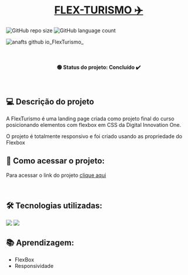 <h1 align="center"><a href="#" alt="site flexturismo"> FLEX-TURISMO ✈️ </a></h1>

![GitHub repo size](https://img.shields.io/github/repo-size/anafts/FlexTurismo?style=for-the-badge)
![GitHub language count](https://img.shields.io/github/languages/count/anafts/FlexTurismo?style=for-the-badge)

![anafts github io_FlexTurismo_](https://user-images.githubusercontent.com/106173948/192027345-68d07e8a-d7d8-4557-aa10-b6ef28787aab.png)

<br><h4 align="center"> 🟢 Status do projeto:  Concluído ✔️   </h4> <br>

## 💻 Descrição do projeto 

 
A FlexTurismo é uma landing page criada como projeto final do curso posicionando elementos com flexbox em CSS da Digital Innovation One. 

O projeto é totalmente responsivo e foi criado usando as propriedade do Flexbox
 <br>

 ## 🚀 Como acessar o projeto:
Para acessar o link do projeto [clique aqui](https://anafts.github.io/FlexTurismo/)

<br>

## 🛠️ Tecnologias utilizadas:  

<img src="https://img.shields.io/badge/HTML5-E34F26?style=for-the-badge&logo=html5&logoColor=white">
<img src="https://img.shields.io/badge/CSS3-1572B6?style=for-the-badge&logo=css3&logoColor=white">

<br>

## 📚 Aprendizagem:
- FlexBox
- Responsividade
